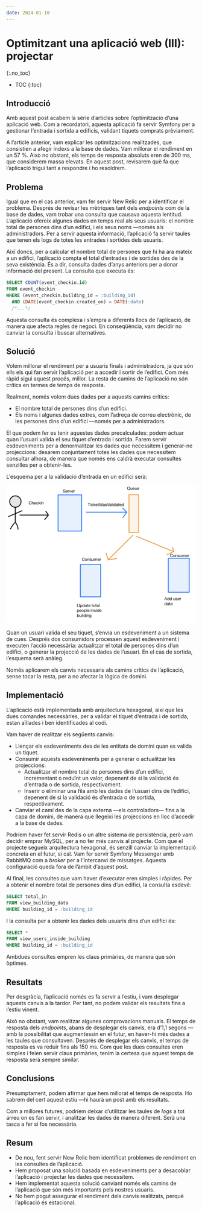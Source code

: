 ```yaml
---
date: 2024-01-10
---
```


# Optimitzant una aplicació web (III): projectar
{:.no_toc}

* TOC
{:toc}

## Introducció

Amb aquest post acabem la sèrie d’articles sobre l’optimització d’una aplicació web. Com a recordatori, aquesta aplicació fa servir Symfony per a gestionar l’entrada i sortida a edificis, validant tiquets comprats prèviament.

A l’article anterior, vam explicar les optimitzacions realitzades, que consistien a afegir índexs a la base de dades. Vam millorar el rendiment en un 57 %. Això no obstant, els temps de resposta absoluts eren de 300 ms, que considerem massa elevats. En aquest post, revisarem què fa que l’aplicació trigui tant a respondre i ho resoldrem.

## Problema

Igual que en el cas anterior, vam fer servir New Relic per a identificar el problema. Després de revisar les mètriques tant dels _endpoints_ com de la base de dades, vam trobar una consulta que causava aquesta lentitud. L’aplicació ofereix algunes dades en temps real als seus usuaris: el nombre total de persones dins d’un edifici, i els seus noms —només als administradors. Per a servir aquesta informació, l’aplicació fa servir taules que tenen els logs de totes les entrades i sortides dels usuaris.

Així doncs, per a calcular el nombre total de persones que hi ha ara mateix a un edifici, l’aplicació compta el total d’entrades i de sortides des de la seva existència. És a dir, consulta dades d’anys anteriors per a donar informació del present. La consulta que executa és:

```sql
SELECT COUNT(event_checkin.id)
FROM event_checkin
WHERE (event_checkin.building_id = :building_id)
  AND (DATE(event_checkin.created_on) = DATE(:date)
  /*...*/
```

Aquesta consulta és complexa i s’empra a diferents llocs de l’aplicació, de manera que afecta regles de negoci. En conseqüència, vam decidir no canviar la consulta i buscar alternatives.

## Solució

Volem millorar el rendiment per a usuaris finals i administradors, ja que són ells els qui fan servir l’aplicació per a accedir i sortir de l’edifici. Com més ràpid sigui aquest procés, millor. La resta de camins de l’aplicació no són crítics en termes de temps de resposta.

Realment, només volem dues dades per a aquests camins crítics:

- El nombre total de persones dins d’un edifici.
- Els noms i algunes dades extres, com l’adreça de correu electrònic, de les persones dins d’un edifici —només per a administradors.

El que podem fer es tenir aquestes dades precalculades: podem actuar quan l’usuari valida el seu tiquet d’entrada i sortida. Farem servir esdeveniments per a denormalitzar les dades que necessitem i generar-ne projeccions: desarem conjuntament totes les dades que necessitem consultar alhora, de manera que només ens caldrà executar consultes senzilles per a obtenir-les.

L’esquema per a la validació d’entrada en un edifici serà:

![Esquema validació](/images/dev/optimitzacio-aplicacio-web/esquema-checkin-checkout.jpeg)

Quan un usuari valida el seu tiquet, s’envia un esdeveniment a un sistema de cues. Després dos consumidors processen aquest esdeveniment i executen l’acció necessària: actualitzar el total de persones dins d’un edifici, o generar la projecció de les dades de l’usuari. En el cas de sortida, l’esquema serà anàleg.

Només aplicarem els canvis necessaris als camins crítics de l’aplicació, sense tocar la resta, per a no afectar la lògica de domini.

## Implementació

L’aplicació està implementada amb arquitectura hexagonal, així que les dues comandes necessàries, per a validar el tiquet d’entrada i de sortida, estan aïllades i ben identificades al codi.

Vam haver de realitzar els següents canvis:

- Llençar els esdeveniments des de les entitats de domini quan es valida un tiquet.
- Consumir aquests esdeveniments per a generar o actualitzar les projeccions:
    - Actualitzar el nombre total de persones dins d’un edifici, incrementant o reduïnt un valor, depenent de si la validació és d’entrada o de sortida, respectivament.
    - Inserir o eliminar una fila amb les dades de l’usuari dins de l’edifici, depenent de si la validació és d’entrada o de sortida, respectivament.
- Canviar el camí des de la capa externa —els controladors— fins a la capa de domini, de manera que llegeixi les projeccions en lloc d’accedir a la base de dades.

Podríem haver fet servir Redis o un altre sistema de persistència, però vam decidir emprar MySQL, per a no fer més canvis al projecte. Com que el projecte segueix arquitectura hexagonal, és senzill canviar la implementació concreta en el futur, si cal. Vam fer servir Symfony Messenger amb RabbitMQ com a _broker_ per a l’intercanvi de missatges. Aquesta configuració queda fora de l’àmbit d’aquest post.

Al final, les consultes que vam haver d’executar eren simples i ràpides. Per a obtenir el nombre total de persones dins d’un edifici, la consulta esdevé:

```sql
SELECT total_in
FROM view_building_data
WHERE building_id = :building_id
```

I la consulta per a obtenir les dades dels usuaris dins d’un edifici és:

```sql
SELECT *
FROM view_users_inside_building
WHERE building_id = :building_id
```

Ambdues consultes empren les claus primàries, de manera que són òptimes.

## Resultats

Per desgràcia, l’aplicació només es fa servir a l’estiu, i vam desplegar aquests canvis a la tardor. Per tant, no podem validar els resultats fins a l’estiu vinent.

Això no obstant, vam realitzar algunes comprovacions manuals. El temps de resposta dels _endpoints_, abans de desplegar els canvis, era d’1,1 segons —amb la possibilitat que augmentessin en el futur, en haver-hi més dades a les taules que consultaven. Després de desplegar els canvis, el temps de resposta es va reduir fins als 150 ms. Com que les dues consultes eren simples i feien servir claus primàries, tenim la certesa que aquest temps de resposta serà sempre similar.

## Conclusions

Presumptament, podem afirmar que hem millorat el temps de resposta. Ho sabrem del cert aquest estiu —hi haurà un post amb els resultats.

Com a millores futures, podríem deixar d’utilitzar les taules de _logs_ a tot arreu on es fan servir, i analitzar les dades de manera diferent. Serà una tasca a fer si fos necessària.

## Resum

- De nou, fent servir New Relic hem identificat problemes de rendiment en les consultes de l’aplicació.
- Hem proposat una solució basada en esdeveniments per a desacoblar l’aplicació i projectar les dades que necessitem.
- Hem implementat aquesta solució canviant només els camins de l’aplicació que són més importants pels nostres usuaris.
- No hem pogut assegurar el rendiment dels canvis realitzats, perquè l’aplicació és estacional.